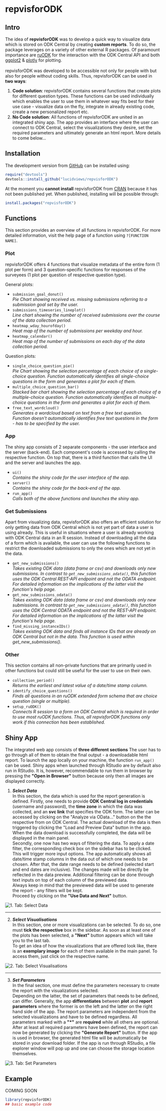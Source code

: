 
<!-- README.md is generated from README.Rmd. Please edit that file -->

# repvisforODK

<!-- badges: start -->
<!-- badges: end -->

## Intro

The idea of **repvisforODK** was to develop a quick way to visualize data which is stored on ODK Central by creating **custom reports**. To do so, the package leverages on a variety of other external R packages. Of paramount importance are [ruODK](https://docs.ropensci.org/ruODK/reference/ruODK-package.html) for the interaction with the ODK Central API and both [ggplot2](https://ggplot2.tidyverse.org/index.html) & [plotly](https://plotly.com/r/) for plotting.\
\
repvisforODK was developed to be accessible not only for people with but also for people without coding skills. Thus, repvisforODK can be used in **two ways**:

1. **Code solution**: repvisforODK contains several functions that create plots for different question types. These functions can be used individually which enables the user to use them in whatever way fits best for their use case -  visualize data on the fly, integrate in already existing code, create a new personalized report etc.
2. **No Code solution**: All functions of repvisforODK are united in an integrated shiny app. The app provides an interface where the user can connect to ODK Central, select the visualizations they desire, set the required parameters and ultimately generate an html report. More details to come below...

## Installation

The development version from [GitHub](https://github.com/) can be installed using:

``` r
require("devtools")
devtools::install_github("lucidviews/repvisforODK")
```

At the moment you **cannot install** repvisforODK from
[CRAN](https://CRAN.R-project.org) because it has not been published yet.
When published, installing will be possible through:

``` r
install.packages("repvisforODK")
```

## Functions
This section provides an overview of all functions in repvisforODK. For more detailed information, visit the help page of a function using `?[FUNCTION NAME]`.

### Plot
repvisforODK offers 4 functions that visualize metadata of the entire form (1 plot per form) and 3 question-specific functions for responses of the surveyees (1 plot per question of respective question type).

General plots:

- `submission_goal_donut()`\
  *Pie Chart showing received vs. missing submissions referring to a submission goal set by the user.*
- `submissions_timeseries_lineplot()`\
  *Line chart showing the number of received submissions over the course of the data collection period.*
- `heatmap_wday_hourofday()`\
  *Heat map of the number of submissions per weekday and hour.*
- `heatmap_calendar()`\
  *Heat map of the number of submissions on each day of the data collection period.*
  
Question plots:

- `single_choice_question_pie()`\
  *Pie Chart showing the selection percentage of each choice of a single-choice question. Function automatically identifies all single-choice questions in the form and generates a plot for each of them.*
- `multiple_choice_question_bar()`\
  *Stacked bar chart showing the selection percentage of each choice of a multiple-choice question. Function automatically identifies all multiple-choice questions in the form and generates a plot for each of them.*
- `free_text_wordcloud()`\
  *Generates a wordcloud based on text from a free text question. Function doesn't automatically identifies free text questions in the form - has to be specified by the user.*
  
### App
The shiny app consists of 2 separate components - the user interface and the server (back-end). Each component's code is accessed by calling the respective function. On top that, there is a third function that calls the UI and the server and launches the app.

- `ui()`\
  *Contains the shiny code for the user interface of the app.*
- `server()`\
  *Contains the shiny code for the back-end of the app.*
- `run_app()`\
  *Calls both of the above functions and launches the shiny app.*


### Get Submissions
Apart from visualizing data, repvisforODK also offers an efficient solution for only getting data from ODK Central which is not yet part of data a user is using already. This is useful in situations where a user is already working with ODK Central data in an R session. Instead of downloading all the data of a form which is available, the user can use the following functions  to restrict the downloaded submissions to only the ones which are not yet in the data.

- `get_new_submissions()`\
  *Takes existing ODK data (data frame or csv) and downloads only new submissions. In contrast to `get_new_submissions_odata()`, this function uses the ODK Central REST-API endpoint and not the ODATA endpoint. For detailed information on the implications of the latter visit the function's help page.*
- `get_new_submissions_odata()`\
  *Takes existing ODK data (data frame or csv) and downloads only new submissions. In contrast to `get_new_submissions_odata()`, this function uses the ODK Central ODATA endpoint and not the REST-API endpoint. For detailed information on the implications of the latter visit the function's help page.*
- `find_missing_instanceIDs()`\
  *Takes existing ODK data and finds all instance IDs that are already on ODK Central but not in the data. This function is used within get_new_submissions().*


### Other
This section contains all non-private functions that are primarily used in other functions but could still be useful for the user to use on their own. 

- `collection_period()`\
  *Returns the earliest and latest value of a date/time stamp column.*
- `identify_choice_questions()`\
  *Finds all questions in an ruODK extended form schema that are choice question (single or multiple).*
- `setup_ruODK()`\
  *Connects R session to a form on ODK Central which is required in order to use most ruODK functions. Thus, all repvisforODK functions only work if this connection has been established.*
  
## Shiny App

The integrated web app consists of **three different sections** The user has to go through all of them to obtain the final output - a downloadable html report. To launch the app locally on your machine, the function `run_app()` can be used. Shiny apps when launched through RStudio are by default also run in RStudio. It is, however, recommendable to run them in browser by pressing the **"Open in Browser"** button because only then all images are displayed correctly.

1. _**Select Data**_\
In this section, the data which is used for the report generation is defined. 
Firstly, one needs to provide **ODK Central log in credentials** (username and password), the **time zone** in which the data was collected, and an **svc link** that specifies the ODK form. The latter can be accessed by clicking on the "Analyze via OData..." button on the the respective from on ODK Central. The actual download of the data is then triggered by clicking the "Load and Preview Data" button in the app. When the data download is successfully completed, the data will be displayed in the main panel.\
Secondly, one now has two ways of filtering the data. To apply a date filter, the corresponding check box on the sidebar has to be clicked. This will trigger more input options. The app automatically shows all date/time stamp columns in the data out of which one needs to be chosen. After that, the date range needs to be defined (selected start and end dates are inclusive). The changes made will be directly be reflected in the data preview. Additional filtering can be done through text inputs on top of each column of the previewed data.\
Always keep in mind that the previewed data will be used to generate the report - any filters will be kept.\
Proceed by clicking on the **"Use Data and Next"** button.

![_1. Tab: Select Data_](https://lucidviews.github.io/gh-pages/tab1_r.PNG)

***

2. _**Select Visualisations**_\
In this section, one or more visualizations can be selected. To do so, one must **tick the respective** box in the sidebar. As soon as at least one of the plots has been selected, a **"Next"** button appears which will take you to the last tab.\
To get an idea of how the visualizations that are offered look like, there is an **exemplary image** for each of them available in the main panel. To access them, just click on the respective name.

![_2. Tab: Select Visualisations_](https://lucidviews.github.io/gh-pages/tab2_r.PNG)

***

3. _**Set Parameters**_\
In the final section, one must define the parameters necessary to create the report with the visualizations selected.\
Depending on the latter, the set of parameters that needs to be defined, can differ. Generally, the app **differentiates** between **plot** and **report parameters** where the former is on the left and the latter on the right hand side of the app. The report parameters are independent from the selected visualizations and have to be defined regardless. All parameters marked with a **"*"** are **required** while all others are optional.\
After at least all required parameters have been defined, the report can now be generated by clicking the **"Generate Report"** button. If the app is used in browser, the generated html file will be automatically be stored in your download folder. If the app is run through RStudio, a file explorer window will pop up and one can choose the storage location themselves.

![_3. Tab: Set Parameters_](https://lucidviews.github.io/gh-pages/tab3_r.PNG)

## Example

COMING SOON

``` r
library(repvisforODK)
## basic example code
```
